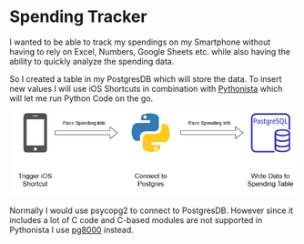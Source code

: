 # Spending Tracker
I wanted to be able to track my spendings on my Smartphone without having to rely on Excel, Numbers, Google Sheets etc. while also having the ability to quickly analyze the spending data.

So I created a table in my PostgresDB which will store the data. To insert new values I will use iOS Shortcuts in combination with [Pythonista](http://omz-software.com/pythonista/) which will let me run Python Code on the go.

![screenshot](screenshots/process.png)

Normally I would use psycopg2 to connect to PostgresDB. However since it includes a lot of C code and C-based modules are not supported in Pythonista
I use [pg8000](https://pypi.org/project/pg8000/) instead.

